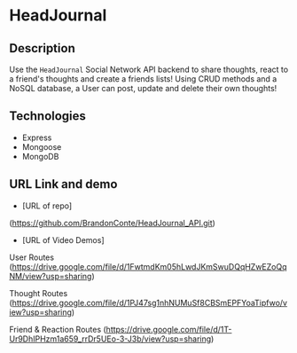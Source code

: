 # HeadJournal

## Description

Use the `HeadJournal` Social Network API backend to share thoughts, react to a friend's thoughts and create a friends lists! Using CRUD methods and a NoSQL database, a User can post, update and delete their own thoughts! 

## Technologies

* Express
* Mongoose
* MongoDB


## URL Link and demo

* [URL of repo]

(https://github.com/BrandonConte/HeadJournal_API.git)

* [URL of Video Demos]

User Routes (https://drive.google.com/file/d/1FwtmdKm05hLwdJKmSwuDQqHZwEZoQqNM/view?usp=sharing)

Thought Routes (https://drive.google.com/file/d/1PJ47sg1nhNUMuSf8CBSmEPFYoaTipfwo/view?usp=sharing)

Friend & Reaction Routes (https://drive.google.com/file/d/1T-Ur9DhIPHzm1a659_rrDr5UEo-3-J3b/view?usp=sharing)